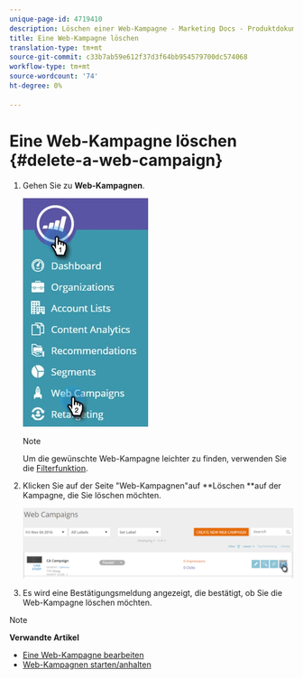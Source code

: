 ```yaml
---
unique-page-id: 4719410
description: Löschen einer Web-Kampagne - Marketing Docs - Produktdokumentation
title: Eine Web-Kampagne löschen
translation-type: tm+mt
source-git-commit: c33b7ab59e612f37d3f64bb954579700dc574068
workflow-type: tm+mt
source-wordcount: '74'
ht-degree: 0%

---
```



# Eine Web-Kampagne löschen {#delete-a-web-campaign}

1. Gehen Sie zu **Web-Kampagnen**.

   ![](assets/web-campaigns-hand-3.jpg)

   >[!NOTE]
   >
   >Um die gewünschte Web-Kampagne leichter zu finden, verwenden Sie die [Filterfunktion](filter-web-campaigns.md).

1. Klicken Sie auf der Seite &quot;Web-Kampagnen&quot;auf **Löschen **auf der Kampagne, die Sie löschen möchten.

   ![](assets/web-campaigns-1-delete-hand-1.png)

1. Es wird eine Bestätigungsmeldung angezeigt, die bestätigt, ob Sie die Web-Kampagne löschen möchten.

>[!NOTE]
>
>**Verwandte Artikel**
>
>* [Eine Web-Kampagne bearbeiten](edit-an-existing-web-campaign.md)
>* [Web-Kampagnen starten/anhalten](launch-pause-a-web-campaign.md)


